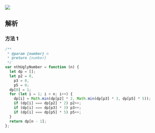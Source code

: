 ![](https://output66.oss-cn-beijing.aliyuncs.com/img/20220226133011.png)

## 解析

### 方法 1

```js
/**
 * @param {number} n
 * @return {number}
 */
var nthUglyNumber = function (n) {
  let dp = [];
  let p2 = 0,
    p3 = 0,
    p5 = 0;
  dp[0] = 1;
  for (let i = 1; i < n; i++) {
    dp[i] = Math.min(dp[p2] * 2, Math.min(dp[p3] * 3, dp[p5] * 5));
    if (dp[i] === dp[p2] * 2) p2++;
    if (dp[i] === dp[p3] * 3) p3++;
    if (dp[i] === dp[p5] * 5) p5++;
  }
  return dp[n - 1];
};
```
